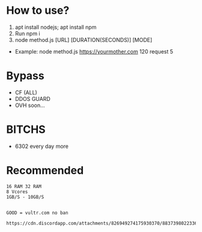# How to use?
1. apt install nodejs; apt install npm
1. Run npm i
2. node method.js [URL] [DURATION(SECONDS)] [MODE]
- Example:
node method.js https://yourmother.com 120 request 5


# Bypass

 - CF (ALL)
 - DDOS GUARD
 - OVH
 soon...
  

# BITCHS
 - 6302 
every day more


# Recommended

    16 RAM 32 RAM
    8 Vcores
    1GB/S - 10GB/S


    GOOD = vultr.com no ban 

    https://cdn.discordapp.com/attachments/826949274175930370/883739802233602058/15M.png